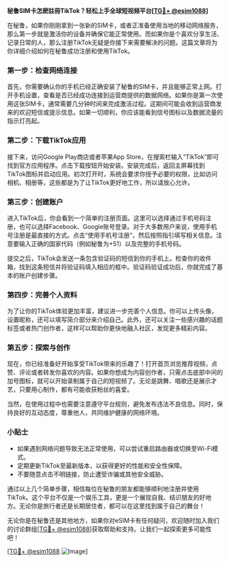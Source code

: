 **秘鲁SIM卡怎麽註冊TikTok？轻松上手全球短视频平台[[TG💪+ @esim1088](https://t.me/s/esim1088)]**

在秘鲁，如果你刚刚拿到一张新的SIM卡，或者正准备使用当地的移动网络服务，那么第一步就是激活你的设备并确保它能正常使用。而如果你是个喜欢分享生活、记录日常的人，那么注册TikTok无疑是你接下来需要解决的问题。这篇文章将为你详细介绍如何在秘鲁成功注册和使用TikTok。

### 第一步：检查网络连接

首先，你需要确认你的手机已经正确安装了秘鲁的SIM卡，并且能够正常上网。打开手机设置，查看是否已经成功连接到运营商提供的数据网络。如果你是第一次使用这张SIM卡，通常需要几分钟时间来完成激活过程。这期间可能会收到运营商发来的欢迎短信或提示信息。如果一切顺利，你应该能看到信号图标以及数据流量的指示灯亮起。

### 第二步：下载TikTok应用

接下来，访问Google Play商店或者苹果App Store，在搜索栏输入“TikTok”即可找到官方应用程序。点击下载按钮开始安装。安装完成后，返回主屏幕找到TikTok图标并启动应用。初次打开时，系统会要求你授予必要的权限，比如访问相机、相册等，这些都是为了让TikTok更好地工作，所以请放心允许。

### 第三步：创建账户

进入TikTok后，你会看到一个简单的注册页面。这里可以选择通过手机号码注册，也可以选择Facebook、Google账号登录。对于大多数用户来说，使用手机号注册是最直接的方式。点击“使用手机号注册”，然后按照指引填写相关信息。注意要输入正确的国家代码（例如秘鲁为+51）以及完整的手机号码。

提交之后，TikTok会发送一条包含验证码的短信到你的手机上。检查你的收件箱，找到这条短信并将验证码填入相应的框中。验证码验证成功后，你就完成了基本的账户创建步骤。

### 第四步：完善个人资料

为了让你的TikTok体验更加丰富，建议进一步完善个人信息。你可以上传头像，设置昵称，还可以填写简介部分来介绍自己。此外，还可以关注一些感兴趣的话题标签或者热门创作者，这样可以帮助你更快地融入社区，发现更多精彩内容。

### 第五步：探索与创作

现在，你已经准备好开始享受TikTok带来的乐趣了！打开首页浏览推荐视频，点赞、评论或者转发你喜欢的内容。如果你想成为内容创作者，只需点击底部中间的加号图标，就可以开始录制属于自己的短视频了。无论是跳舞、唱歌还是展示才艺，只要用心制作，都有可能收获粉丝的喜爱。

当然，在使用过程中也需要注意遵守平台规则，避免发布违法不良信息。同时，保持良好的互动态度，尊重他人，共同维护健康的网络环境。

### 小贴士

- 如果遇到网络问题导致无法正常使用，可以尝试重启路由器或切换至Wi-Fi模式。
- 定期更新TikTok至最新版本，以获得更好的性能和安全性保障。
- 不要随意点击不明链接，防止遭受诈骗或其他安全威胁。

通过以上几个简单步骤，相信每位在秘鲁的朋友都能够顺利地注册并使用TikTok。这个平台不仅是一个娱乐工具，更是一个展现自我、结识朋友的好地方。无论你是旅行者还是长期居住者，都可以在这里找到属于自己的舞台！

无论你是在秘鲁还是其他地方，如果你对eSIM卡有任何疑问，欢迎随时加入我们的讨论群组[[TG💪+ @esim1088](https://t.me/s/esim1088)]获取帮助和支持。让我们一起探索更多可能性吧！

[[TG💪+ @esim1088](https://t.me/s/esim1088) ![Image](https://i.postimg.cc/4NQfJmqS/Snipaste-2025-05-13-00-14-12.png)]